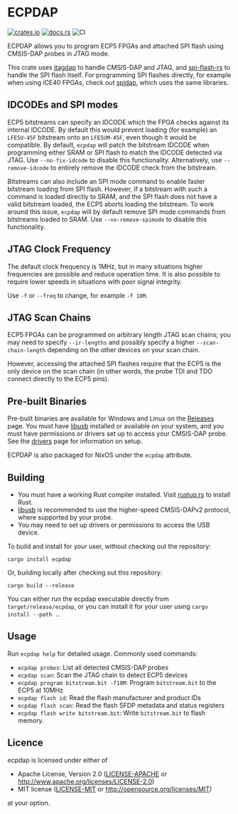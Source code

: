 # ECPDAP

[![crates.io](https://img.shields.io/crates/v/ecpdap.svg)](https://crates.io/crates/ecpdap)
[![docs.rs](https://docs.rs/ecpdap/badge.svg)](https://docs.rs/ecpdap)
![CI](https://github.com/adamgreig/ecpdap/workflows/CI/badge.svg)

ECPDAP allows you to program ECP5 FPGAs and attached SPI flash using CMSIS-DAP
probes in JTAG mode.

This crate uses [jtagdap] to handle CMSIS-DAP and JTAG, and [spi-flash-rs] to
handle the SPI flash itself. For programming SPI flashes directly, for example
when using iCE40 FPGAs, check out [spidap], which uses the same libraries.

[jtagdap]: https://github.com/adamgreig/jtagdap
[spi-flash-rs]: https://github.com/adamgreig/spi-flash-rs
[spidap]: https://github.com/adamgreig/spidap

## IDCODEs and SPI modes

ECP5 bitstreams can specify an IDCODE which the FPGA checks against its
internal IDCODE. By default this would prevent loading (for example) an
`LFE5U-45F` bitstream onto an `LFE5UM-45F`, even though it would be
compatible. By default, `ecpdap` will patch the bitstream IDCODE when
programming either SRAM or SPI flash to match the IDCODE detected via JTAG.
Use `--no-fix-idcode` to disable this functionality. Alternatively, use
`--remove-idcode` to entirely remove the IDCODE check from the bitstream.

Bitstreams can also include an SPI mode command to enable faster bitstream
loading from SPI flash. However, if a bitstream with such a command is loaded
directly to SRAM, and the SPI flash does not have a valid bitstream loaded,
the ECP5 aborts loading the bitstream. To work around this issue, `ecpdap`
will by default remove SPI mode commands from bitstreams loaded to SRAM.
Use `--no-remove-spimode` to disable this functionality.

## JTAG Clock Frequency

The default clock frequency is 1MHz, but in many situations higher frequencies
are possible and reduce operation time. It is also possible to require lower
speeds in situations with poor signal integrity.

Use `-f` or `--freq` to change, for example `-f 10M`.

## JTAG Scan Chains

ECP5 FPGAs can be programmed on arbitrary length JTAG scan chains; you may need
to specify `--ir-lengths` and possibly specify a higher `--scan-chain-length`
depending on the other devices on your scan chain.

However, accessing the attached SPI flashes require that the ECP5 is the only
device on the scan chain (in other words, the probe TDI and TDO connect
directly to the ECP5 pins).

## Pre-built Binaries

Pre-built binaries are available for Windows and Linux on the [Releases] page.
You must have [libusb] installed or available on your system, and you must
have permissions or drivers set up to access your CMSIS-DAP probe. See the
[drivers] page for information on setup.

ECPDAP is also packaged for NixOS under the `ecpdap` attribute.

[Releases]: https://github.com/adamgreig/ecpdap/releases
[libusb]: https://libusb.info
[drivers]: https://github.com/adamgreig/ecpdap/tree/master/drivers

## Building

* You must have a working Rust compiler installed.
  Visit [rustup.rs](https://rustup.rs) to install Rust.
* [libusb] is recommended to use the higher-speed CMSIS-DAPv2 protocol, where
  supported by your probe.
* You may need to set up drivers or permissions to access the USB device.

To build and install for your user, without checking out the repository:

```
cargo install ecpdap
```

Or, building locally after checking out this repository:

```
cargo build --release
```

You can either run the ecpdap executable directly from `target/release/ecpdap`,
or you can install it for your user using `cargo install --path .`.

## Usage

Run `ecpdap help` for detailed usage. Commonly used commands:

* `ecpdap probes`: List all detected CMSIS-DAP probes
* `ecpdap scan`: Scan the JTAG chain to detect ECP5 devices
* `ecpdap program bitstream.bit -f10M`: Program `bitstream.bit` to the ECP5 at 10MHz
* `ecpdap flash id`: Read the flash manufacturer and product IDs
* `ecpdap flash scan`: Read the flash SFDP metadata and status registers
* `ecpdap flash write bitstream.bit`: Write `bitstream.bit` to flash memory.

## Licence

ecpdap is licensed under either of

* Apache License, Version 2.0 ([LICENSE-APACHE](LICENSE-APACHE) or
  http://www.apache.org/licenses/LICENSE-2.0)
* MIT license ([LICENSE-MIT](LICENSE-MIT) or http://opensource.org/licenses/MIT)

at your option.
